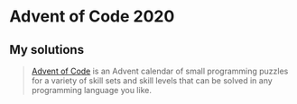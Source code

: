 # Advent of Code 2020
## My solutions
>[Advent of Code](https://adventofcode.com/) is an Advent calendar of small programming puzzles for a variety of skill sets and skill levels that can be solved in any programming language you like.
